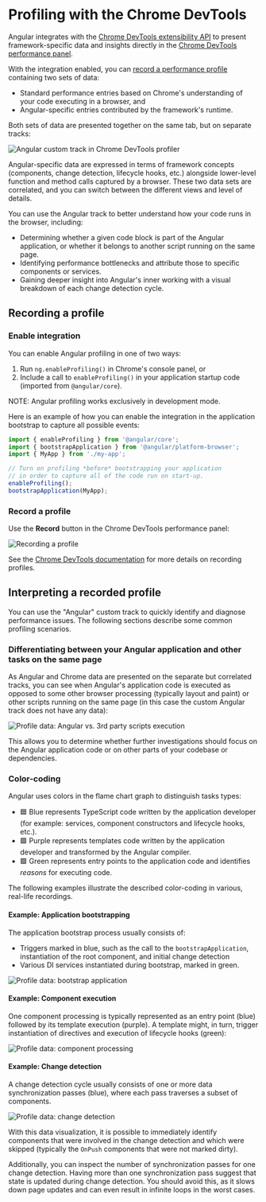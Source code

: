 # Profiling with the Chrome DevTools

Angular integrates with the [Chrome DevTools extensibility API](https://developer.chrome.com/docs/devtools/performance/extension) to present framework-specific data and insights directly in the [Chrome DevTools performance panel](https://developer.chrome.com/docs/devtools/performance/overview).

With the integration enabled, you can [record a performance profile](https://developer.chrome.com/docs/devtools/performance#record) containing two sets of data:

- Standard performance entries based on Chrome's understanding of your code executing in a browser, and
- Angular-specific entries contributed by the framework's runtime.

Both sets of data are presented together on the same tab, but on separate tracks:

<img alt="Angular custom track in Chrome DevTools profiler" src="assets/images/best-practices/runtime-performance/angular-perf-in-chrome.png">

Angular-specific data are expressed in terms of framework concepts (components, change detection, lifecycle hooks, etc.) alongside lower-level function and method calls captured by a browser. These two data sets are correlated, and you can switch between the different views and level of details.

You can use the Angular track to better understand how your code runs in the browser, including:

- Determining whether a given code block is part of the Angular application, or whether it belongs to another script running on the same page.
- Identifying performance bottlenecks and attribute those to specific components or services.
- Gaining deeper insight into Angular's inner working with a visual breakdown of each change detection cycle.

## Recording a profile

### Enable integration

You can enable Angular profiling in one of two ways:

1. Run `ng.enableProfiling()` in Chrome's console panel, or
1. Include a call to `enableProfiling()` in your application startup code (imported from `@angular/core`).

NOTE:
Angular profiling works exclusively in development mode.

Here is an example of how you can enable the integration in the application bootstrap to capture all possible events:

```ts
import { enableProfiling } from '@angular/core';
import { bootstrapApplication } from '@angular/platform-browser';
import { MyApp } from './my-app';

// Turn on profiling *before* bootstrapping your application
// in order to capture all of the code run on start-up.
enableProfiling();
bootstrapApplication(MyApp);
```

### Record a profile

Use the **Record** button in the Chrome DevTools performance panel:

<img alt="Recording a profile" src="assets/images/best-practices/runtime-performance/recording-profile-in-chrome.png">

See the [Chrome DevTools documentation](https://developer.chrome.com/docs/devtools/performance#record) for more details on recording profiles.

## Interpreting a recorded profile

You can use the "Angular" custom track to quickly identify and diagnose performance issues. The following sections describe some common profiling scenarios.

### Differentiating between your Angular application and other tasks on the same page

As Angular and Chrome data are presented on the separate but correlated tracks, you can see when Angular's application code is executed as opposed to some other browser processing (typically layout and paint) or other scripts running on the same page (in this case the custom Angular track does not have any data):

<img alt="Profile data: Angular vs. 3rd party scripts execution" src="assets/images/best-practices/runtime-performance/profile-angular-vs-3rd-party.png">

This allows you to determine whether further investigations should focus on the Angular application code or on other parts of your codebase or dependencies.

### Color-coding

Angular uses colors in the flame chart graph to distinguish tasks types:

- 🟦 Blue represents TypeScript code written by the application developer (for example: services, component constructors and lifecycle hooks, etc.).
- 🟪 Purple represents templates code written by the application developer and transformed by the Angular compiler.
- 🟩 Green represents entry points to the application code and identifies _reasons_ for executing code.

The following examples illustrate the described color-coding in various, real-life recordings.

#### Example: Application bootstrapping

The application bootstrap process usually consists of:

- Triggers marked in blue, such as the call to the `bootstrapApplication`, instantiation of the root component, and initial change detection
- Various DI services instantiated during bootstrap, marked in green.

<img alt="Profile data: bootstrap application" src="assets/images/best-practices/runtime-performance/profile-bootstrap-application.png">

#### Example: Component execution

One component processing is typically represented as an entry point (blue) followed by its template execution (purple). A template might, in turn, trigger instantiation of directives and execution of lifecycle hooks (green):

<img alt="Profile data: component processing" src="assets/images/best-practices/runtime-performance/profile-component-processing.png">

#### Example: Change detection

A change detection cycle usually consists of one or more data synchronization passes (blue), where each pass traverses a subset of components.

<img alt="Profile data: change detection" src="assets/images/best-practices/runtime-performance/profile-change-detection.png">

With this data visualization, it is possible to immediately identify components that were involved in the change detection and which were skipped (typically the `OnPush` components that were not marked dirty).

Additionally, you can inspect the number of synchronization passes for one change detection. Having more than one synchronization pass suggest that state is updated during change detection. You should avoid this, as it slows down page updates and can even result in infinite loops in the worst cases.
